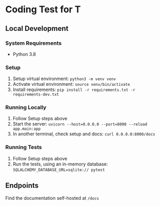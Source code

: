 # Coding Test for T

## Local Development

### System Requirements

* Python 3.8


### Setup

1. Setup virtual environment: `python3 -m venv venv`
1. Activate virtual environment: `source venv/bin/activate`
1. Install requirements: `pip install -r requirements.txt -r requirements-dev.txt`


### Running Locally

1. Follow Setup steps above
1. Start the server: `uvicorn --host=0.0.0.0 --port=8000 --reload app.main:app`
1. In another terminal, check setup and docs: `curl 0.0.0.0:8000/docs`


### Running Tests

1. Follow Setup steps above
1. Run the tests, using an in-memory database: `SQLALCHEMY_DATABASE_URL=sqlite:// pytest`


## Endpoints

Find the documentation self-hosted at `/docs`
